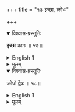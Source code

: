 +++
title = "१३ इच्छा, क्रोधः"

+++

<details open><summary>विश्वास-प्रस्तुतिः</summary>

**इच्छा** कामः ॥ ५७॥
</details>

<details><summary>English 1</summary>

Desire is wishing.
</details>

<details><summary>मूलम्</summary>

इच्छा कामः ॥ ५७॥
</details>


<details open><summary>विश्वास-प्रस्तुतिः</summary>

क्रोधो द्वेषः ॥ ५८॥
</details>

<details><summary>English 1</summary>

Aversion is disliking.
</details>

<details><summary>मूलम्</summary>

क्रोधो द्वेषः ॥ ५८॥
</details>
